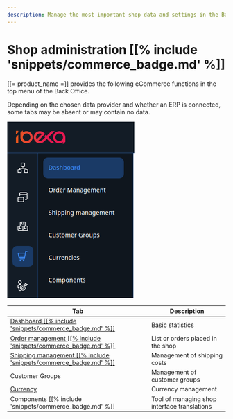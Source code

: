 ```yaml
---
description: Manage the most important shop data and settings in the Back Office.
---
```


# Shop administration [[% include 'snippets/commerce_badge.md' %]]

[[= product_name =]] provides the following eCommerce functions in the top menu of the Back Office.

Depending on the chosen data provider and whether an ERP is connected, some tabs may be absent or may contain no data.

![](img/backend_menu.png)

|Tab|Description|
|--- |--- |
|[Dashboard [[% include 'snippets/commerce_badge.md' %]]](cockpit.md)|Basic statistics|
|[Order management [[% include 'snippets/commerce_badge.md' %]]](manage_orders.md)|List or orders placed in the shop|
|[Shipping management [[% include 'snippets/commerce_badge.md' %]]](manage_prices_and_stock.md#shipping-costs)|Management of shipping costs|
|Customer Groups|Management of customer groups|
|[Currency](manage_prices_and_stock.md#currency)|Currency management|
|Components [[% include 'snippets/commerce_badge.md' %]]|Tool of managing shop interface translations|
